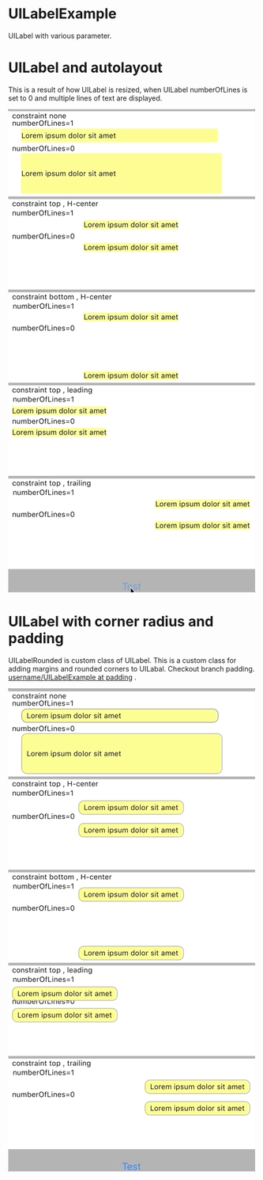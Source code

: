 # UILabelExample
UILabel with various parameter.

# UILabel and autolayout

This is a result of how UILabel is resized, when UILabel numberOfLines is set to 0 and multiple lines of text are displayed.

![UILabel and autolayout](assets/uilabelsize.gif "UILabel and autolayout")

# UILabel with corner radius and padding


UILabelRounded is custom class of UILabel.
This is a custom class for adding margins and rounded corners to UILabal.
Checkout branch padding.
[username/UILabelExample at padding](tree/padding) .


![UILabel and autolayout with corner radius and padding](assets/uilabelsize_padding.gif "UILabel and autolayout with corner radius and padding")



